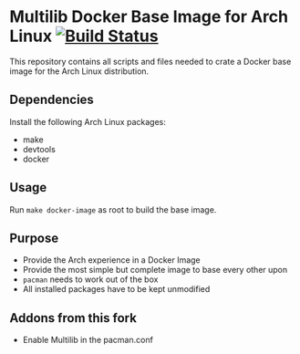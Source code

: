 # Multilib Docker Base Image for Arch Linux [![Build Status](https://travis-ci.org/f-breidenstein/archlinux-multilib-docker.svg?branch=master)](https://travis-ci.org/f-breidenstein/archlinux-multilib-docker)

This repository contains all scripts and files needed to crate a Docker base image for the Arch Linux distribution.

## Dependencies
Install the following Arch Linux packages:
* make
* devtools
* docker

## Usage
Run `make docker-image` as root to build the base image.

## Purpose
* Provide the Arch experience in a Docker Image
* Provide the most simple but complete image to base every other upon
* `pacman` needs to work out of the box
* All installed packages have to be kept unmodified

## Addons from this fork
* Enable Multilib in the pacman.conf
